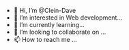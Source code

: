 - 👋 Hi, I’m @Clein-Dave
- 👀 I’m interested in Web development...
- 🌱 I’m currently learning...
- 💞️ I’m looking to collaborate on ...
- 📫 How to reach me ...

<!---
Clein-Dave/Clein-Dave is a ✨ special ✨ repository because its `README.md` (this file) appears on your GitHub profile.
You can click the Preview link to take a look at your changes.
--->
